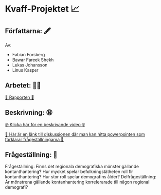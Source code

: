 <h1>Kvaff-Projektet 📈</h1>

<h2>Författarna: 🖋️</h2>

Av: 
* Fabian Forsberg
* Bawar Fareek Shekh
* Lukas Johansson
* Linus Kasper

<h2>Arbetet: 👨‍💻</h2>

<a href="https://kth-my.sharepoint.com/:w:/g/personal/lkasper_ug_kth_se/EQqFLm5Z8KFPudpk8QaXfMMBzWS2Dg05UD83MlHBAfdDgw?e=weVYUz">
📝 Rapporten 📝</a>

<h2>Beskrivning: 😩</h2>

<a href="https://www.youtube.com/watch?v=dQw4w9WgXcQ">🤓 Klicka här för en beskrivande video 🤓</a>

<a href="https://canvas.kth.se/courses/37965/discussion_topics/306943">
🥰 Här är en länk till diskussionen där man kan hitta powerpointen som förklarar frågeställningarna 🥰
</a>

<h2>Frågeställning: 🤪</h2>

Frågeställning: Finns det regionala demografiska mönster gällande kontanthantering? Hur mycket spelar befolkningstätheten roll flr kontanthantering? Hur stor roll spelar demografins ålder? 
Delfrågeställning: Är mönstrena gällande kontanhantering korrelerarade till någon regional demografi?

